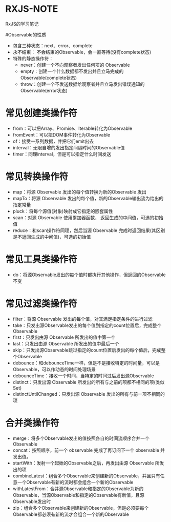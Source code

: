 # RXJS-NOTE

RxJS的学习笔记

#Observable的性质
* 包含三种状态：next、error、complete
* 永不结束： 不会结束的Observable，会一直等待(没有complete状态) 
* 特殊的静态操作符：
    * never：创建一个不向观察者发出任何项的 Observable 
    * empty：创建一个什么数据都不发出并且立马完成的 Observable(complete状态)
    * throw：创建一个不发送数据给观察者并且立马发出错误通知的 Observable(error状态)
# 常见创建类操作符
* from：可以把Array、Promise、Iterable转化为Observable
* fromEvent：可以把DOM事件转化为Observable
* of：接受一系列数据，并把它们emit出去
* interval：无限自增的发出指定间隔时间的Observable值
* timer：同理interval，但是可以指定什么时间发送

# 常见转换操作符
* map：将源 Observable 发出的每个值转换为新的Observable 发出
* mapTo：将源 Observable 发出的每个值，新的Observable输出流为给出的指定常量
* pluck：将每个源值(对象)映射成它指定的嵌套属性
* scan：对源 Observable 使用累加器函数， 返回生成的中间值，可选的初始值
* reduce：和scan操作符同理，然后当源 Observable 完成时返回结果(其区别是不返回生成的中间值)，可选的初始值

# 常见工具类操作符
* do：将源Observable发出的每个值时都执行其他操作，但返回的Observable不变

# 常见过滤类操作符
* filter：将源 Observable 发出的每个值，对其满足指定条件的进行过滤
* take：只发出源Observable发出的每个值到指定的count位置后，完成整个Observable
* first：只发出由源 Observable 所发出的值中第一个
* last：只发出由源 Observable 所发出的值中最后一个
* skip：只发出源Observable跳过指定的count位置后发出的每个值后，完成整个Observable
* debounce：和debounceTime一样，但是不是接收特定的时间量，可以是Observable，可以作动态的时间处理场景
* debounceTime：接收一个时间，当特定的时间过后发出源Observable
* distinct：只发出源 Observable 所发出的所有与之前的项都不相同的项(类似Set)
* distinctUntilChanged：只发出源 Observable 发出的所有与前一项不相同的项

# 合并类操作符
* merge：将多个Observable发出的值按照各自的时间流顺序合并一个Observable
* concat：按照顺序，前一个 observable 完成了再订阅下一个 observable 并发出值。
* startWith：发射一个起始的Observable之后，再发出由源 Observable 所发出的项
* combineLatest：组合多个Observable来创建新的Observable，并且只有任意一个Observable有新的流时都会组合一个新的Observable
* withLatestFrom：合并源Observable和指定的Observable为新的Observable，当源Observable和指定的Observable有新值，且源Observable发出时
* zip：组合多个Observable来创建新的Observable，但是必须要每个Observable都必须有新的流才会组合一个新的Observable
